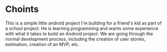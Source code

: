 # Choints

This is a simple little android project I'm building for a friend's kid as part
of a school project.  He is learning programming and wants some experience with
what it takes to build an Android project.  We are going through the normal
development process, including the creation of user stories, estimation,
creation of an MVP, etc.
